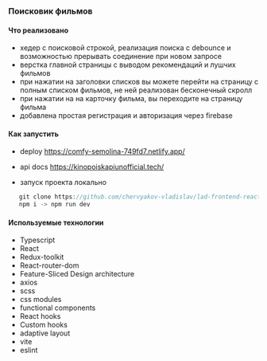 ### Поисковик фильмов

#### Что реализовано

- хедер с поисковой строкой, реализация поиска с debounce и возможностью прерывать соединение при новом запросе
- верстка главной страницы с выводом рекомендаций и лушчих фильмов
- при нажатии на заголовки списков вы можете перейти на страницу с полным списком фильмов, не ней реализован бесконечный скролл
- при нажатии на на карточку фильма, вы переходите на страницу фильма
- добавлена простая регистрация и авторизация через firebase

#### Как запустить

- deploy https://comfy-semolina-749fd7.netlify.app/
- api docs https://kinopoiskapiunofficial.tech/

- запуск проекта локально

```js
   git clone https://github.com/chervyakov-vladislav/lad-frontend-react.git .
   npm i -> npm run dev
```
#### Используемые технологии

- Typescript
- React
- Redux-toolkit
- React-router-dom
- Feature-Sliced Design architecture
- axios
- scss
- css modules
- functional components
- React hooks
- Custom hooks
- adaptive layout
- vite
- eslint